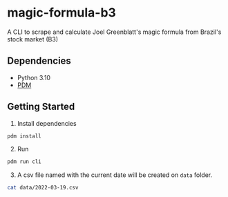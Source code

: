 # magic-formula-b3

A CLI to scrape and calculate Joel Greenblatt's magic formula from Brazil's stock market (B3)

## Dependencies

- Python 3.10
- [PDM](https://pdm.fming.dev)

## Getting Started

1. Install dependencies

```bash
pdm install
```

2. Run

```bash
pdm run cli
```

3. A csv file named with the current date will be created on `data` folder.

```bash
cat data/2022-03-19.csv
```

